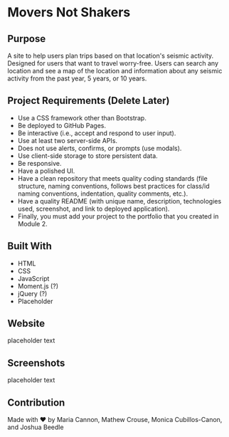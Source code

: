 # Movers Not Shakers

## Purpose
A site to help users plan trips based on that location's seismic activity. Designed for users that want to travel worry-free. Users can search any location and see a map of the location and information about any seismic activity from the past year, 5 years, or 10 years.

## Project Requirements (Delete Later)
* Use a CSS framework other than Bootstrap.
* Be deployed to GitHub Pages.
* Be interactive (i.e., accept and respond to user input).
* Use at least two server-side APIs.
* Does not use alerts, confirms, or prompts (use modals).
* Use client-side storage to store persistent data.
* Be responsive.
* Have a polished UI.
* Have a clean repository that meets quality coding standards (file structure, naming conventions, follows best practices for class/id naming conventions, indentation, quality comments, etc.).
* Have a quality README (with unique name, description, technologies used, screenshot, and link to deployed application).
* Finally, you must add your project to the portfolio that you created in Module 2.

## Built With
* HTML
* CSS
* JavaScript
* Moment.js (?)
* jQuery (?)
* Placeholder

## Website
placeholder text

## Screenshots
placeholder text

## Contribution
Made with ❤️ by Maria Cannon, Mathew Crouse, Monica Cubillos-Canon, and Joshua Beedle
